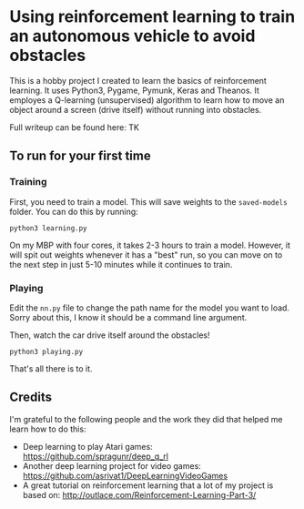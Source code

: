 # Using reinforcement learning to train an autonomous vehicle to avoid obstacles

This is a hobby project I created to learn the basics of reinforcement learning. It uses Python3, Pygame, Pymunk, Keras and Theanos. It employes a Q-learning (unsupervised) algorithm to learn how to move an object around a screen (drive itself) without running into obstacles.

Full writeup can be found here:
TK

## To run for your first time

### Training

First, you need to train a model. This will save weights to the `saved-models` folder. You can do this by running:

`python3 learning.py`

On my MBP with four cores, it takes 2-3 hours to train a model. However, it will spit out weights whenever it has a "best" run, so you can move on to the next step in just 5-10 minutes while it continues to train.

### Playing

Edit the `nn.py` file to change the path name for the model you want to load. Sorry about this, I know it should be a command line argument.

Then, watch the car drive itself around the obstacles!

`python3 playing.py`

That's all there is to it.

## Credits

I'm grateful to the following people and the work they did that helped me learn how to do this:

- Deep learning to play Atari games: https://github.com/spragunr/deep_q_rl
- Another deep learning project for video games: https://github.com/asrivat1/DeepLearningVideoGames
- A great tutorial on reinforcement learning that a lot of my project is based on: http://outlace.com/Reinforcement-Learning-Part-3/

